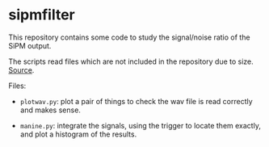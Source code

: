 # sipmfilter

This repository contains some code to study the signal/noise ratio of the SiPM output.

The scripts read files which are not included in the repository due to size. [Source](http://ds50tb.lngs.infn.it:2180/SiPM/Tiles/FBK/NUV/MB2-LF-3x/NUV-LF_3x_57/).

Files:

  * `plotwav.py`: plot a pair of things to check the wav file is read correctly and makes sense.
  
  * `manine.py`: integrate the signals, using the trigger to locate them exactly, and plot a histogram of the results.
